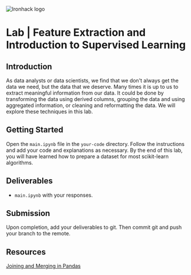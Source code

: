 ![Ironhack logo](https://i.imgur.com/1QgrNNw.png)

# Lab | Feature Extraction and Introduction to Supervised Learning


## Introduction

As data analysts or data scientists, we find that we don't always get the data we need, but the data that we deserve. Many times it is up to us to extract meaningful information from our data. It could be done by transforming the data using derived columns, grouping the data and using aggregated information, or cleaning and reformatting the data. We will explore these techniques in this lab.
## Getting Started

Open the `main.ipynb` file in the `your-code` directory. Follow the instructions and add your code and explanations as necessary. By the end of this lab, you will have learned how to prepare a dataset for most scikit-learn algorithms.

## Deliverables

- `main.ipynb` with your responses.

## Submission

Upon completion, add your deliverables to git. Then commit git and push your branch to the remote.

## Resources

[Joining and Merging in Pandas](https://pandas.pydata.org/pandas-docs/stable/merging.html)

